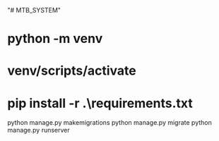 "# MTB_SYSTEM" 

# python -m venv
# venv/scripts/activate
# pip install -r .\requirements.txt
python manage.py makemigrations
python manage.py migrate
python manage.py runserver
